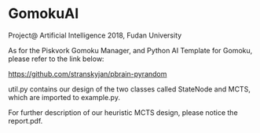 # GomokuAI
Project@ Artificial Intelligence 2018, Fudan University

As for the Piskvork Gomoku Manager, and Python AI Template for Gomoku, please refer to the link below:

https://github.com/stranskyjan/pbrain-pyrandom

util.py contains our design of the two classes called StateNode and MCTS, which are imported to example.py.

For further description of our heuristic MCTS design, please notice the report.pdf.
